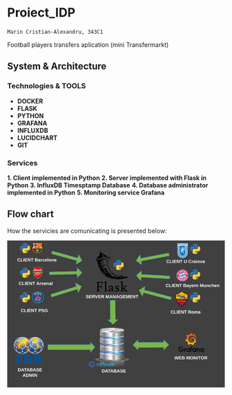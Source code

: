 # Proiect_IDP
    Marin Cristian-Alexandru, 343C1

Football players transfers aplication (mini Transfermarkt)

## System & Architecture

### Technologies & TOOLS

* **DOCKER**
* **FLASK**
* **PYTHON**
* **GRAFANA**
* **INFLUXDB**
* **LUCIDCHART**
* **GIT**

### Services

**1. Client implemented in Python**
**2. Server implemented with Flask in Python**
**3. InfluxDB Timesptamp Database**
**4. Database administrator implemented in Python**
**5. Monitoring service Grafana**

## Flow chart

How the servicies are comunicating is presented below:

![](https://github.com/marin-cristian-alexandru/Proiect_IDP/blob/master/pictures/IDP%20flowchart.png) 

